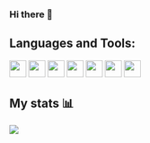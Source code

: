 ### Hi there 👋

<!--
**HansikaSachdeva/HansikaSachdeva** is a ✨ _special_ ✨ repository because its `README.md` (this file) appears on your GitHub profile.

Here are some ideas to get you started:

- 🔭 I’m currently working on ...
- 🌱 I’m currently learning ...
- 👯 I’m looking to collaborate on ...
- 🤔 I’m looking for help with ...
- 💬 Ask me about ...
- 📫 How to reach me: ...
- 😄 Pronouns: ...
- ⚡ Fun fact: ...
-->
## Languages and Tools:  

<code><img height="30" src="https://upload.wikimedia.org/wikipedia/commons/1/18/ISO_C%2B%2B_Logo.svg"></code>
<code><img height="30" src="https://image.pngaaa.com/764/1525764-middle.png"></code>
<code><img height="30" src="https://mpng.subpng.com/20180218/khe/kisspng-rstudio-macos-clip-art-r-5a89b3da0b6081.4779308415189739140466.jpg"></code>
<code><img height="30" src="https://lh3.googleusercontent.com/proxy/ZN1wBYRReRnwCMUQ_2ItDzBuxrgfagZNQhqnwYV4Yp0-HgdBTeIUZCXUgzSLsL6O5fzroqTNnnJJHg2Tw99AzMo1gWGmlPOqxR_6tX5ik73wkIn1Yz3q7-4EwSlhKHL7tVpAEZE_mJFD8Q"></code>
<code><img height="30" src="https://mpng.subpng.com/20190129/qlx/kisspng-logo-mysql-organization-brand-database-mysql-development-5c507af1d46325.50972441154877822587.jpg"></code> <code><img height="30" src="https://www.dynamictechservices.com/wp-content/uploads/2018/10/Power-BI-Logo-Transparent.png"></code>
<code><img height="30" src="https://brandslogos.com/wp-content/uploads/thumbs/c-logo-vector-1.svg"></code>   

## My stats :bar_chart:

<img src="https://github-readme-stats.vercel.app/api?username=HansikaSachdeva&show_icons=true&theme=radical&include_all_commits=true">

<br>
